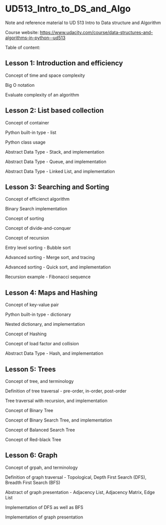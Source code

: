 # UD513_Intro_to_DS_and_Algo
Note and reference material to UD 513 Intro to Data structure and Algorithm

Course website:
https://www.udacity.com/course/data-structures-and-algorithms-in-python--ud513


Table of content:

## Lesson 1: Introduction and efficiency

  Concept of time and space complexity

  Big O notation

  Evaluate complexity of an algorithm


## Lesson 2: List based collection
  
  Concept of container

  Python built-in type - list

  Python class usage

  Abstract Data Type - Stack, and implementation

  Abstract Data Type - Queue, and implementation

  Abstract Data Type - Linked List, and implementation
  

## Lesson 3: Searching and Sorting

  Concept of efficienct algorithm
  
  Binary Search implementation
  
  Concept of sorting
  
  Concept of divide-and-conquer
  
  Concept of recursion
  
  Entry level sorting - Bubble sort
  
  Advanced sorting - Merge sort, and tracing
  
  Advanced sorting - Quick sort, and implementation
  
  Recursion example - Fibonacci sequence
  
 
## Lesson 4: Maps and Hashing
 
  Concept of key-value pair
  
  Python built-in type - dictionary
  
  Nested dictionary, and implementation
  
  Concept of Hashing
  
  Concept of load factor and collision
  
  Abstract Data Type - Hash, and implementation
 

## Lesson 5: Trees

  Concept of tree, and terminology
  
  Definition of tree traversal - 
    pre-order, in-order, post-order
    
  Tree traversal with recursion, and implementation
  
  Concept of Binary Tree
  
  Concept of Binary Search Tree, and implementation
  
  Concept of Balanced Search Tree
  
  Concept of Red-black Tree
  
  
## Lesson 6: Graph

  Concept of grpah, and terminology
  
  Definition of graph traversal -
    Topological, Depth First Search (DFS), Breadth First Search (BFS)
    
  Abstract of graph presentation -
    Adjacency List, Adjacency Matrix, Edge List
  
  Implementation of DFS as well as BFS 
  
  Implementation of graph presentation
